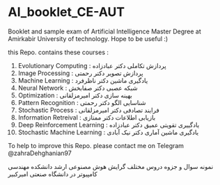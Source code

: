 # AI_booklet_CE-AUT
Booklet and sample exam of Artificial Intelligence Master Degree at Amirkabir University of technology. Hope to be useful :) 

this Repo. contains these courses :
1. Evolutionary Computing : پردازش تکاملی دکتر عبادزاده
2. Image Processing : پردازش تصویر دکتر رحمتی
3. Machine Learning :  یادگیری ماشین دکتر ناظرفرد
4. Neural Network : شبکه عصبی دکتر صفابخش
5. Optimization : بهینه سازی دکتر امیرمزلقانی
6. Pattern Recognition : شناسایی الگو دکتر رحمتی
7. Stochastic Process : فرایند تصادفی دکتر امیرمزلقانی
8. Information Retreival : بازیابی اطلاعات دکتر ممتازی 
9. Deep Reinforcement Learning : یادگییری تقویتی عمیق دکتر عبادزاده
10. Stochastic Machine Learning : یادگیری ماشین آماری دکتر نیک آبادی

To help to improve this Repo. please contact me on Telegram @zahraDehghanian97


نمونه سوال و جزوه دروس مختلف گرایش هوش مصنوعی ارشد دانشکده مهندسی کامپیوتر در دانشگاه صنعتی امیرکبیر
